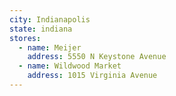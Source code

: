 ```yaml
---
city: Indianapolis
state: indiana
stores:
  - name: Meijer
    address: 5550 N Keystone Avenue
  - name: Wildwood Market
    address: 1015 Virginia Avenue
---
```

